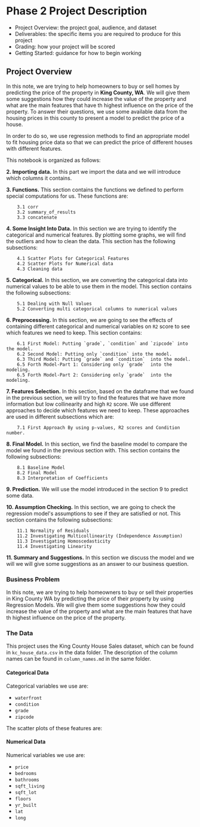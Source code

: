 # Phase 2 Project Description


* Project Overview: the project goal, audience, and dataset
* Deliverables: the specific items you are required to produce for this project
* Grading: how your project will be scored
* Getting Started: guidance for how to begin working

## Project Overview

In this note, we are trying to help homeowners to buy or sell homes by predicting the price of the property in **King County, WA**. We will give them some suggestions how they could increase the value of the property and what are the main features that have th highest influence on the price of the property. To answer their questions, we use some available data from the housing prices in this county to present a model to predict the price of a house. 

In order to do so, we use regression methods to find an appropriate model to fit housing price data so that we can predict the price of different houses with different features. 


This notebook is organized as follows:

**2. Importing data.** In this part we import the data and we will introduce which columns it contains. 


**3. Functions.** This section contains the functions we defined to perform special computations for us. These functions are:

        3.1 corr
        3.2 summary_of_results
        3.3 concatenate

**4. Some Insight Into Data.** In this section we are trying to identify the categorical and numerical features. By plotting some graphs, we will find the outliers and how to clean the data. This section has the following subsections:

        4.1 Scatter Plots for Categorical Features
        4.2 Scatter Plots for Numerical data
        4.3 Cleaning data
        

**5. Categorical.** In this section, we are converting the categorical data into numerical values to be able to use them in the model. This section contains the following subsections:

        5.1 Dealing with Null Values
        5.2 Converting multi categorical columns to numerical values
        
**6. Preprocessing.** In this section, we are going to see the effects of containing different categorical and numerical variables on `R2` score to see which features we need to keep. This section contains:

        6.1 First Model: Putting `grade`, `condition` and `zipcode` into the model.
        6.2 Second Model: Putting only `condition` into the model.
        6.3 Third Model: Putting `grade` and `condition`  into the model.
        6.5 Forth Model-Part 1: Considering only `grade`  into the modeling.
        6.5 Forth Model-Part 2: Considering only `grade`  into the modeling.
        
**7. Features Selection.** In this section, based on the dataframe that we found in the previous section, we will try to find the features that we have more information but low collinearity and high `R2` score. We use different approaches to decide which features we need to keep. These approaches are used in different subsections which are: 

        7.1 First Approach By using p-values, R2 scores and Condition number.
        
**8. Final Model.** In this section, we find the baseline model to compare the model we found in the previous section with. This section contains the following subsections:

        8.1 Baseline Model
        8.2 Final Model
        8.3 Interpretation of Coefficients


**9. Prediction.** We will use the model introduced in the section 9 to predict some data. 


**10. Assumption Checking.** In this section, we are going to check the regression model's assumptions to see if they are satisfied or not. This section contains the following subsections:

        11.1 Normality of Residuals
        11.2 Investigating Multicollinearity (Independence Assumption)
        11.3 Investigating Homoscedasticity
        11.4 Investigating Linearity
        


**11. Summary and Suggestions.** In this section we discuss the model and we will we will give some suggestions as an answer to our business question.




### Business Problem

In this note, we are trying to help homeowners to buy or sell their properties in King County WA by predicting the price of their property by using Regression Models. We will give them some suggestions how they could increase the value of the property and what are the main features that have th highest influence on the price of the property. 


### The Data

This project uses the King County House Sales dataset, which can be found in  `kc_house_data.csv` in the data folder. The description of the column names can be found in `column_names.md` in the same folder.



#### Categorical Data

Categorical variables we use are:

* `waterfront`
* `condition`
* `grade`
* `zipcode`

The scatter plots of these features are:

#### Numerical Data

Numerical variables we use are:

* `price`
* `bedrooms`
* `bathrooms`
* `sqft_living`
* `sqft_lot`
* `floors`
* `yr_built`
* `lat`
* `long`
    
    




